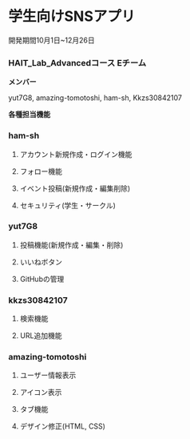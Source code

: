 # 学生向けSNSアプリ
開発期間10月1日~12月26日
### HAIT_Lab_Advancedコース Eチーム
**メンバー**

yut7G8, amazing-tomotoshi, ham-sh, Kkzs30842107

**各種担当機能**

### ham-sh
1. アカウント新規作成・ログイン機能

2. フォロー機能

3. イベント投稿(新規作成・編集削除)

4. セキュリティ(学生・サークル)

### yut7G8
1. 投稿機能(新規作成・編集・削除)

2. いいねボタン

3. GitHubの管理

### kkzs30842107
1. 検索機能

2. URL追加機能

### amazing-tomotoshi
1. ユーザー情報表示

2. アイコン表示

3. タブ機能

4. デザイン修正(HTML, CSS)

